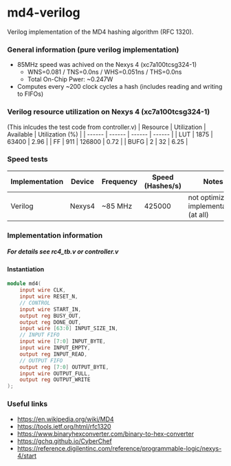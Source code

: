 # md4-verilog
 Verilog implementation of the MD4 hashing algorithm (RFC 1320). 

### General information (pure verilog implementation)
- 85MHz speed was achived on the Nexys 4 (xc7a100tcsg324-1)
    - WNS=0.081 / TNS=0.0ns / WHS=0.051ns / THS=0.0ns
    - Total On-Chip Pwer: ~0.247W
- Computes every ~200 clock cycles a hash (includes reading and writing to FIFOs)


### Verilog resource utilization on Nexys 4 (xc7a100tcsg324-1)
(This inlcudes the test code from controller.v)
| Resource | Utilization | Available | Utilization (%) |
| ------ | ------ | ------ | ------ |
| LUT | 1875 | 63400 | 2.96 |
| FF | 911 | 126800 | 0.72 |
| BUFG | 2 | 32 | 6.25 |

### Speed tests
| Implementation | Device | Frequency | Speed (Hashes/s) | Notes |
| ------ | ------ | ------ | ------ | ------ |
| Verilog | Nexys4 | ~85 MHz | 425000 | not optimized implementation (at all) |

### Implementation information
##### For details see rc4_tb.v or controller.v
#### Instantiation
```verilog
module md4(
    input wire CLK,
    input wire RESET_N,
    // CONTROL
    input wire START_IN,
    output reg BUSY_OUT,
    output reg DONE_OUT,
    input wire [63:0] INPUT_SIZE_IN,
    // INPUT FIFO
    input wire [7:0] INPUT_BYTE,
    input wire INPUT_EMPTY,
    output reg INPUT_READ,
    // OUTPUT FIFO
    output reg [7:0] OUTPUT_BYTE,
    input wire OUTPUT_FULL,
    output reg OUTPUT_WRITE
);
```

### Useful links
- https://en.wikipedia.org/wiki/MD4
- https://tools.ietf.org/html/rfc1320
- https://www.binaryhexconverter.com/binary-to-hex-converter
- https://gchq.github.io/CyberChef
- https://reference.digilentinc.com/reference/programmable-logic/nexys-4/start
